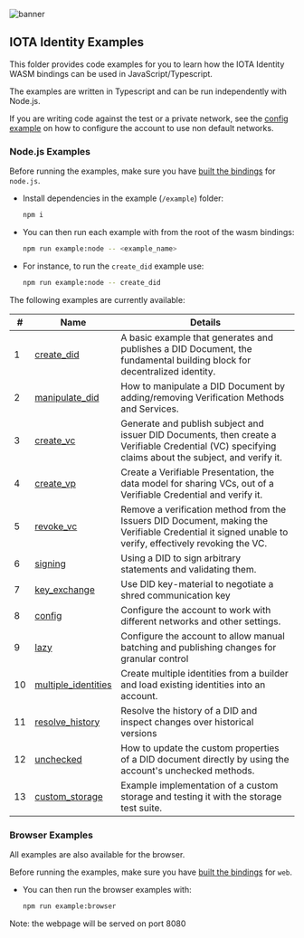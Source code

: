 ![banner](./../../../.meta/identity_banner.png)

## IOTA Identity Examples

This folder provides code examples for you to learn how the IOTA Identity WASM bindings can be used in JavaScript/Typescript.

The examples are written in Typescript and can be run independently with Node.js.

If you are writing code against the test or a private network, see the [config example](node/advanced/3_config.ts) on how to configure the account to use non default networks.

### Node.js Examples

Before running the examples, make sure you have [built the bindings](../README.md#Build) for `node.js`.

- Install dependencies in the example (`/example`) folder:
    ```bash
    npm i
    ```

- You can then run each example with from the root of the wasm bindings:
    ```bash
    npm run example:node -- <example_name>
    ```

- For instance, to run the `create_did` example use:
    ```bash
    npm run example:node -- create_did
    ```

The following examples are currently available:

| # | Name | Details |
| -------- | -------- | -------- |
|1| [create_did](node/basic/1_create_did.ts)| A basic example that generates and publishes a DID Document, the fundamental building block for decentralized identity.    |
|2| [manipulate_did](node/basic/2_manipulate_did.ts)|  How to manipulate a DID Document by adding/removing Verification Methods and Services. |
|3| [create_vc](node/basic/3_create_vc.ts)             | Generate and publish subject and issuer DID Documents, then create a Verifiable Credential (VC) specifying claims about the subject, and verify it.|
|4| [create_vp](node/basic/4_create_vp.ts)             | Create a Verifiable Presentation, the data model for sharing VCs, out of a Verifiable Credential and verify it.      
|5| [revoke_vc](node/basic/5_revoke_vc.ts)             | Remove a verification method from the Issuers DID Document, making the Verifiable Credential it signed unable to verify, effectively revoking the VC.            
|6| [signing](node/advanced/1_signing.ts) | Using a DID to sign arbitrary statements and validating them. |
|7| [key_exchange](node/advanced/2_key_exchange.ts) | Use DID key-material to negotiate a shred communication key |
|8| [config](node/advanced/3_config.ts) | Configure the account to work with different networks and other settings. |
|9| [lazy](node/advanced/4_lazy.ts)| Configure the account to allow manual batching and publishing changes for granular control | 
|10| [multiple_identities](node/advanced/5_multiple_identities.ts) | Create multiple identities from a builder and load existing identities into an account. |
|11| [resolve_history](node/advanced/6_resolve_history.ts) | Resolve the history of a DID and inspect changes over historical versions |
|12| [unchecked](node/advanced/7_unchecked.ts) |  How to update the custom properties of a DID document directly by using the account's unchecked methods. |
|13| [custom_storage](node/advanced/8_custom_storage.ts) | Example implementation of a custom storage and testing it with the storage test suite. |

### Browser Examples

All examples are also available for the browser.

Before running the examples, make sure you have [built the bindings](../README.md#Build) for `web`.


- You can then run the browser examples with:
    ```bash
    npm run example:browser
    ```

Note: the webpage will be served on port 8080
